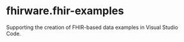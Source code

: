 # fhirware.fhir-examples
Supporting the creation of FHIR-based data examples in Visual Studio Code.
